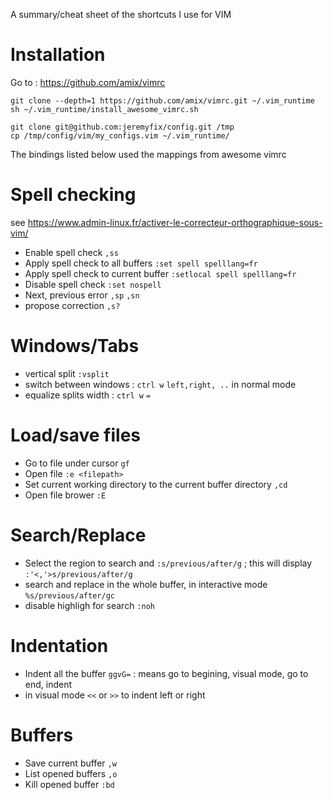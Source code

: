 A summary/cheat sheet of the shortcuts I use for VIM

Installation
============

Go to : https://github.com/amix/vimrc

    git clone --depth=1 https://github.com/amix/vimrc.git ~/.vim_runtime
    sh ~/.vim_runtime/install_awesome_vimrc.sh

    git clone git@github.com:jeremyfix/config.git /tmp
    cp /tmp/config/vim/my_configs.vim ~/.vim_runtime/


The bindings listed below used the mappings from awesome vimrc

Spell checking
==============

see https://www.admin-linux.fr/activer-le-correcteur-orthographique-sous-vim/

- Enable spell check `,ss`
- Apply spell check to all buffers `:set spell spelllang=fr`
- Apply spell check to current buffer `:setlocal spell spelllang=fr`
- Disable spell check `:set nospell`
- Next, previous error `,sp` `,sn` 
- propose correction `,s?`

Windows/Tabs
============

- vertical split `:vsplit`
- switch between windows : `ctrl w`  `left,right, ..` in normal mode
- equalize splits width :  `ctrl w` `=`

Load/save files
===============

- Go to file under cursor `gf`
- Open file `:e <filepath>`
- Set current working directory to the current buffer directory `,cd`
- Open file brower `:E`

Search/Replace
==============

- Select the region to search and `:s/previous/after/g` ;  this will display `:'<,'>s/previous/after/g`
- search and replace in the whole buffer, in interactive mode `%s/previous/after/gc`
- disable highligh for search `:noh`

Indentation
===========

- Indent all the buffer `ggvG=`  : means go to begining, visual mode, go to end, indent
- in visual mode `<<` or `>>` to indent left or right

Buffers
=======

- Save current buffer `,w`
- List opened buffers `,o`
- Kill opened buffer `:bd`


